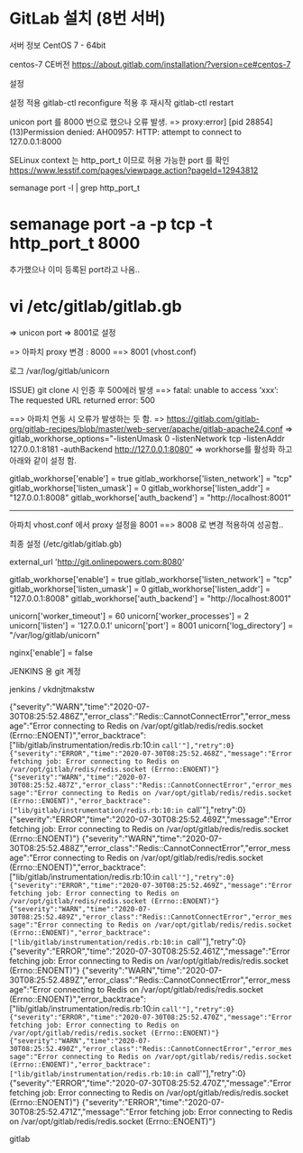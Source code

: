 # GitLab 설치 (8번 서버)




서버 정보 
CentOS 7 - 64bit

centos-7 CE버전 
https://about.gitlab.com/installation/?version=ce#centos-7

설정

설정 적용
gitlab-ctl reconfigure
적용 후 재시작 
gitlab-ctl restart


unicon port 를 8000 번으로 했으나 오류 발생.
=> proxy:error] [pid 28854] (13)Permission denied: AH00957: HTTP: attempt to connect to 127.0.0.1:8000

SELinux context 는 http_port_t 이므로 허용 가능한 port 를 확인
https://www.lesstif.com/pages/viewpage.action?pageId=12943812

semanage port -l | grep http_port_t

# semanage port -a -p tcp -t http_port_t 8000 
추가했으나 이미 등록된 port라고 나옴..

# vi /etc/gitlab/gitlab.gb
=> unicon port => 8001로 설정

=> 아파치 proxy 변경 : 8000 ==> 8001  (vhost.conf)


로그
/var/log/gitlab/unicorn


ISSUE) git clone 시 인증 후 500에러 발생 
==> fatal: unable to access ‘xxx’: The requested URL returned error: 500

==> 아파치 연동 시 오류가 발생하는 듯 함.
=> https://gitlab.com/gitlab-org/gitlab-recipes/blob/master/web-server/apache/gitlab-apache24.conf
=> gitlab_workhorse_options="-listenUmask 0 -listenNetwork tcp -listenAddr 127.0.0.1:8181 -authBackend http://127.0.0.1:8080”
=> workhorse를 활성화 하고 아래와 같이 설정 함.


gitlab_workhorse['enable'] = true
gitlab_workhorse['listen_network'] = "tcp"
gitlab_workhorse['listen_umask'] = 0
gitlab_workhorse['listen_addr'] = "127.0.0.1:8008”
gitlab_workhorse['auth_backend'] = "http://localhost:8001”

------------------------------------------------------------------
아파치 vhost.conf  에서 proxy 설정을 8001 ==> 8008 로 변경 적용하여 성공함..



최종 설정 (/etc/gitlab/gitlab.gb)



external_url 'http://git.onlinepowers.com:8080'

gitlab_workhorse['enable'] = true
gitlab_workhorse['listen_network'] = "tcp"
gitlab_workhorse['listen_umask'] = 0
gitlab_workhorse['listen_addr'] = "127.0.0.1:8008"
gitlab_workhorse['auth_backend'] = "http://localhost:8001"

unicorn['worker_timeout'] = 60
unicorn['worker_processes'] = 2
unicorn['listen'] = '127.0.0.1'
unicorn['port'] = 8001
unicorn['log_directory'] = "/var/log/gitlab/unicorn"

nginx['enable'] = false








JENKINS 용 git 계정

jenkins / vkdnjtmakstw






{"severity":"WARN","time":"2020-07-30T08:25:52.486Z","error_class":"Redis::CannotConnectError","error_message":"Error connecting to Redis on /var/opt/gitlab/redis/redis.socket (Errno::ENOENT)","error_backtrace":["lib/gitlab/instrumentation/redis.rb:10:in `call'"],"retry":0}
{"severity":"ERROR","time":"2020-07-30T08:25:52.468Z","message":"Error fetching job: Error connecting to Redis on /var/opt/gitlab/redis/redis.socket (Errno::ENOENT)"}
{"severity":"WARN","time":"2020-07-30T08:25:52.487Z","error_class":"Redis::CannotConnectError","error_message":"Error connecting to Redis on /var/opt/gitlab/redis/redis.socket (Errno::ENOENT)","error_backtrace":["lib/gitlab/instrumentation/redis.rb:10:in `call'"],"retry":0}
{"severity":"ERROR","time":"2020-07-30T08:25:52.469Z","message":"Error fetching job: Error connecting to Redis on /var/opt/gitlab/redis/redis.socket (Errno::ENOENT)"}
{"severity":"WARN","time":"2020-07-30T08:25:52.488Z","error_class":"Redis::CannotConnectError","error_message":"Error connecting to Redis on /var/opt/gitlab/redis/redis.socket (Errno::ENOENT)","error_backtrace":["lib/gitlab/instrumentation/redis.rb:10:in `call'"],"retry":0}
{"severity":"ERROR","time":"2020-07-30T08:25:52.469Z","message":"Error fetching job: Error connecting to Redis on /var/opt/gitlab/redis/redis.socket (Errno::ENOENT)"}
{"severity":"WARN","time":"2020-07-30T08:25:52.489Z","error_class":"Redis::CannotConnectError","error_message":"Error connecting to Redis on /var/opt/gitlab/redis/redis.socket (Errno::ENOENT)","error_backtrace":["lib/gitlab/instrumentation/redis.rb:10:in `call'"],"retry":0}
{"severity":"ERROR","time":"2020-07-30T08:25:52.461Z","message":"Error fetching job: Error connecting to Redis on /var/opt/gitlab/redis/redis.socket (Errno::ENOENT)"}
{"severity":"WARN","time":"2020-07-30T08:25:52.489Z","error_class":"Redis::CannotConnectError","error_message":"Error connecting to Redis on /var/opt/gitlab/redis/redis.socket (Errno::ENOENT)","error_backtrace":["lib/gitlab/instrumentation/redis.rb:10:in `call'"],"retry":0}
{"severity":"ERROR","time":"2020-07-30T08:25:52.470Z","message":"Error fetching job: Error connecting to Redis on /var/opt/gitlab/redis/redis.socket (Errno::ENOENT)"}
{"severity":"WARN","time":"2020-07-30T08:25:52.490Z","error_class":"Redis::CannotConnectError","error_message":"Error connecting to Redis on /var/opt/gitlab/redis/redis.socket (Errno::ENOENT)","error_backtrace":["lib/gitlab/instrumentation/redis.rb:10:in `call'"],"retry":0}
{"severity":"ERROR","time":"2020-07-30T08:25:52.470Z","message":"Error fetching job: Error connecting to Redis on /var/opt/gitlab/redis/redis.socket (Errno::ENOENT)"}
{"severity":"ERROR","time":"2020-07-30T08:25:52.471Z","message":"Error fetching job: Error connecting to Redis on /var/opt/gitlab/redis/redis.socket (Errno::ENOENT)"}




gitlab